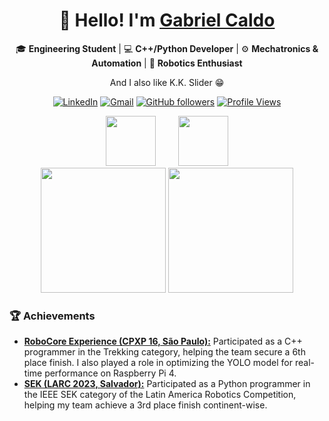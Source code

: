 <div align="center">

# 👋 Hello! I'm [Gabriel Caldo](https://github.com/CaldoO-O)

🎓 **Engineering Student** | 💻 **C++/Python Developer** | ⚙️ **Mechatronics & Automation** | 🤖 **Robotics Enthusiast**

And I also like K.K. Slider 😁

[![LinkedIn](https://img.shields.io/badge/LinkedIn-Gabriel_Caldo-blue?logo=linkedin)](https://www.linkedin.com/in/gabriel-caldo/)
[![Gmail](https://img.shields.io/badge/Gmail-ggcaldo%40gmail.com-red?logo=gmail)](mailto:ggcaldo@gmail.com)
[![GitHub followers](https://img.shields.io/github/followers/CaldoO-O?style=social)](https://github.com/CaldoO-O)
[![Profile Views](https://komarev.com/ghpvc/?username=CaldoO-O&color=blueviolet)](https://github.com/CaldoO-O)

<img src="https://www.startpage.com/av/proxy-image?piurl=http%3A%2F%2Fwww.comotrabalhar.org%2Fwp-content%2Fuploads%2F2016%2F02%2Ftrabalhar-na-UnB.png&sp=1724857270T15a3044f1ac3ca1f61708947d0fc6725dfb229acae13dc9c6454e9f441eab891" width="80">
&nbsp;&nbsp;&nbsp;&nbsp;&nbsp;&nbsp;&nbsp;
<img src="https://yt3.googleusercontent.com/ytc/AIdro_lwJzXEW-v6VpQvyBC9rZ-T30_YXQtI-WGyj9rNMCu09g=s160-c-k-c0x00ffffff-no-rj" width="80">

</div>

<div align="center">
  <img src="https://github-readme-streak-stats.herokuapp.com/?user=CaldoO-O&theme=dark" height="200"/>
  <img src="https://github-contributor-stats.vercel.app/api?username=CaldoO-O&theme=dark" height="200"/>
</div>

### 🏆 Achievements
- [**RoboCore Experience (CPXP 16, São Paulo):**](https://github.com/UnbDroid/TREEKING2K24) Participated as a C++ programmer in the Trekking category, helping the team secure a 6th place finish. I also played a role in optimizing the YOLO model for real-time performance on Raspberry Pi 4.
- [**SEK (LARC 2023, Salvador):**](https://github.com/UnbDroid/Sek2023) Participated as a Python programmer in the IEEE SEK category of the Latin America Robotics Competition, helping my team achieve a 3rd place finish continent-wise.
